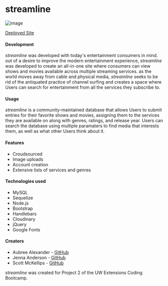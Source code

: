 # streamline

![image](https://user-images.githubusercontent.com/98507912/173479479-6a34df6d-0502-4541-9238-1fff24fe0cea.png)


[Deployed Site](https://peaceful-earth-43575.herokuapp.com/)

#### Development

_streamline_ was developed with today's entertainment consumers in mind.  out of a desire to improve the modern entertainment experience, _streamline_ was developed to create an all-in-one site where consumers can view shows and movies available across multiple streaming services.  as the world moves away from cable and physical media, _streamline_ seeks to be rid of the antiquated practice of channel surfing and creates a space where Users can search for entertainment from all the services they subscribe to.

#### Usage

_streamline_ is a community-maintained database that allows Users to submit entries for their favorite shows and movies, assigning them to the services they are available on along with genres, ratings, and release year.  Users can search the database using multiple paramaters to find media that interests them, as well as what other Users think about it.

#### Features

* Croudsourced
* Image uploads
* Account creation
* Extensive lists of services and genres

#### Technologies used

* MySQL
* Sequelize
* Node.js
* Bootstrap
* Handlebars
* Cloudinary
* jQuery
* Google Fonts

#### Creators
* Aubree Alexander - [GitHub](https://github.com/aubree-alexander)
* Jenna Anderson - [GitHub](https://github.com/jennaanderson00)
* Scott McKellips - [GitHub](https://github.com/smckelli)

_streamline_ was created for Project 2 of the UW Extensions Coding Bootcamp.
